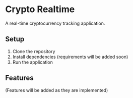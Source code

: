 # Crypto Realtime

A real-time cryptocurrency tracking application.

## Setup

1. Clone the repository
2. Install dependencies (requirements will be added soon)
3. Run the application

## Features

(Features will be added as they are implemented)

